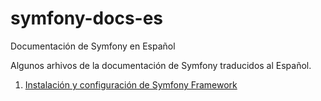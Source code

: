 # symfony-docs-es
Documentación de Symfony en Español

Algunos arhivos de la documentación de Symfony traducidos al Español.

1. [Instalación y configuración de Symfony Framework](https://github.com/padrecedano/symfony-docs-es/blob/d97f1d42e5c1f92c966a9b46f331c906d2e175b3/setup.rst#instalaci%C3%B3n-y-configuraci%C3%B3n-de-symfony-framework)

